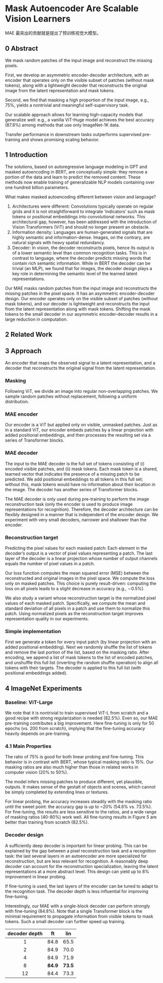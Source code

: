 # Mask Autoencoder Are Scalable Vision Learners

MAE 最突出的贡献就是提出了预训练视觉大模型。

## 0 Abstract

We mask random patches of the input image and reconstruct the missing pixels.

First, we develop an asymmetric encoder-decoder architecture, with an encoder that operates only on the visible subset of patches (without mask tokens), along with a lightweight decoder that reconstructs the original image from the latent representation and mask tokens.

Second, we find that masking a high proportion of the input image, e.g., 75%, yields a nontrivial and meaningful self-supervisory task.

Our scalable approach allows for learning high-capacity models that generalize well: e.g., a vanilla ViT-Huge model achieves the best accuracy (87.8%) among methods that use only ImageNet-1K data.

Transfer performance in downstream tasks outperforms supervised pre-training and shows promising scaling behavior.

## 1 Introduction

The solutions, based on autoregressive language modeling in GPT and masked autoencoding in BERT, are conceptually simple: they remove a portion of the data and learn to predict the removed content. These methods now enable training of generalizable NLP models containing over one hundred billion parameters.

What makes masked autoencoding different between vision and language?

1. Architectures were different: Convolutions typically operate on regular grids and it is not straightforward to integrate ‘indicators’ such as mask tokens or positional embeddings into convolutional networks. This architectural gap, however, has been addressed with the introduction of Vision Transformers (ViT) and should no longer present an obstacle.
2. Information density: Languages are human-generated signals that are highly semantic and information-dense. Images, on the contrary, are natural signals with heavy spatial redundancy.
3. Decoder: In vision, the decoder reconstructs pixels, hence its output is of a lower semantic level than common recognition tasks. This is in contrast to language, where the decoder predicts missing words that contain rich semantic information. While in BERT the decoder can be trivial (an MLP), we found that for images, the decoder design plays a key role in determining the semantic level of the learned latent representations.

Our MAE masks random patches from the input image and reconstructs the missing patches in the pixel space. It has an asymmetric encoder-decoder design. Our encoder operates only on the visible subset of patches (without mask tokens), and our decoder is lightweight and reconstructs the input from the latent representation along with mask tokens. Shifting the mask tokens to the small decoder in our asymmetric encoder-decoder results in a large reduction in computation. 

## 2 Related Work

## 3 Approach

An encoder that maps the observed signal to a latent representation, and a decoder that reconstructs the original signal from the latent representation.

### Masking

Following ViT, we divide an image into regular non-overlapping patches. We sample random patches without replacement, following a uniform distribution.

### MAE encoder

Our encoder is a ViT but applied only on visible, unmasked patches. Just as in a standard ViT, our encoder embeds patches by a linear projection with added positional embeddings, and then processes the resulting set via a series of Transformer blocks.

### MAE decoder

The input to the MAE decoder is the full set of tokens consisting of (i) encoded visible patches, and (ii) mask tokens. Each mask token is a shared, learned vector that indicates the presence of a missing patch to be predicted. We add positional embeddings to all tokens in this full set; without this, mask tokens would have no information about their location in the image. The decoder has another series of Transformer blocks.

The MAE decoder is only used during pre-training to perform the image reconstruction task (only the encoder is used to produce image representations for recognition). Therefore, the decoder architecture can be flexibly designed in a manner that is independent of the encoder design. We experiment with very small decoders, narrower and shallower than the encoder.

### Reconstruction target

Predicting the pixel values for each masked patch: Each element in the decoder’s output is a vector of pixel values representing a patch. The last layer of the decoder is a linear projection whose number of output channels equals the number of pixel values in a patch.

Our loss function computes the mean squared error (MSE) between the reconstructed and original images in the pixel space. We compute the loss only on masked patches. This choice is purely result-driven: computing the loss on all pixels leads to a slight decrease in accuracy (e.g., ∼0.5%).

We also study a variant whose reconstruction target is the normalized pixel values of each masked patch. Specifically, we compute the mean and standard deviation of all pixels in a patch and use them to normalize this patch. Using normalized pixels as the reconstruction target improves representation quality in our experiments.

### Simple implementation

First we generate a token for every input patch (by linear projection with an added positional embedding). Next we randomly shuffle the list of tokens and remove the last portion of the list, based on the masking ratio. After encoding, we append a list of mask tokens to the list of encoded patches, and unshuffle this full list (inverting the random shuffle operation) to align all tokens with their targets. The decoder is applied to this full list (with positional embeddings added).

## 4 ImageNet Experiments

### Baseline: ViT-Large

We note that it is nontrivial to train supervised ViT-L from scratch and a good recipe with strong regularization is needed (82.5%). Even so, our MAE pre-training contributes a big improvement. Here fine-tuning is only for 50 epochs (vs. 200 from scratch), implying that the fine-tuning accuracy heavily depends on pre-training.

### 4.1 Main Properties

The ratio of 75% is good for both linear probing and fine-tuning. This behavior is in contrast with BERT, whose typical masking ratio is 15%. Our masking ratios are also much higher than those in related works in computer vision (20% to 50%).

The model infers missing patches to produce different, yet plausible, outputs. It makes sense of the gestalt of objects and scenes, which cannot be simply completed by extending lines or textures.

For linear probing, the accuracy increases steadily with the masking ratio until the sweet point: the accuracy gap is up to ~20% (54.6% vs. 73.5%). For fine-tuning, the results are less sensitive to the ratios, and a wide range of masking ratios (40-80%) work well. All fine-tuning results in Figure 5 are better than training from scratch (82.5%).

### Decoder design

A sufficiently deep decoder is important for linear probing. This can be explained by the gap between a pixel reconstruction task and a recognition task: the last several layers in an autoencoder are more specialized for reconstruction, but are less relevant for recognition. A reasonably deep decoder can account for the reconstruction specialization, leaving the latent representations at a more abstract level. This design can yield up to 8% improvement in linear probing.

If fine-tuning is used, the last layers of the encoder can be tuned to adapt to the recognition task. The decoder depth is less influential for improving fine-tuning.

Interestingly, our MAE with a single-block decoder can perform strongly with fine-tuning (84.8%). Note that a single Transformer block is the minimal requirement to propagate information from visible tokens to mask tokens. Such a small decoder can further speed up training.

| decoder depth |    ft    |   lin    |
| :-----------: | :------: | :------: |
|       1       |   84.8   |   65.5   |
|       2       |   84.9   |   70.0   |
|       4       |   84.9   |   71.9   |
|       8       | **84.9** | **73.5** |
|      12       |   84.4   |   73.3   |

